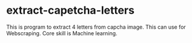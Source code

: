 # extract-capetcha-letters

This is program to extract 4 letters from capcha image.
This can use for Webscraping.
Core skill is Machine learning.
